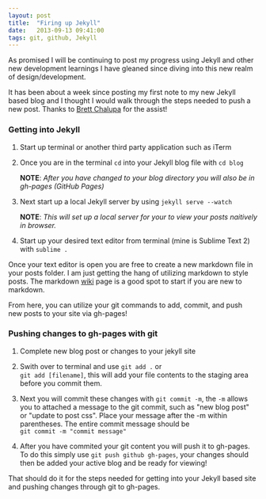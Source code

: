 ```yaml
---
layout: post
title:  "Firing up Jekyll"
date:   2013-09-13 09:41:00
tags: git, github, Jekyll
---
```


As promised I will be continuing to post my progress using Jekyll and other new development learnings I have gleaned since diving into this new realm of design/development.

It has been about a week since posting my first note to my new Jekyll based blog and I thought I would walk through the steps needed to push a new post. Thanks to [Brett Chalupa](http://brettchalupa.com) for the assist!

### Getting into Jekyll

<ol>
	<li>
		<p>Start up terminal or another third party application such as iTerm</p>
	</li>
	<li>
		<p>Once you are in the terminal <code>cd</code> into your Jekyll blog file with <code>cd blog</code></p>
		<p><strong>NOTE</strong>: <em>After you have changed to your blog directory you will also be in gh-pages (GitHub Pages)</em></p>
	</li>
	<li>
		<p>Next start up a local Jekyll server by using <code>jekyll serve --watch</code></p>
		<p><strong>NOTE</strong>: <em>This will set up a local server for your to view your posts naitively in browser.</em></p>
	</li>
	<li>
		<p>Start up your desired text editor from terminal (mine is Sublime Text 2) with <code>sublime .</code>
	</li>
</ol>

Once your text editor is open you are free to create a new markdown file in your posts folder. I am just getting the hang of utilizing markdown to style posts. The markdown [wiki](http://en.wikipedia.org/wiki/Markdown) page is a good spot to start if you are new to markdown.

From here, you can utilize your git commands to add, commit, and push new posts to your site via gh-pages! 

### Pushing changes to gh-pages with git

<ol>
	<li>
		<p>Complete new blog post or changes to your jekyll site</p>
	</li>
	<li>
		<p>Swith over to terminal and use <code>git add .</code> or<br> <code>git add [filename]</code>, this will add your file contents to the staging area before you commit them.</p>
	</li>
	<li>
		<p>Next you will commit these changes with <code>git commit -m</code>, the <code>-m</code> allows you to attached a message to the git commit, such as "new blog post" or "update to post css". Place your message after the -m within parentheses. The entire commit message should be<br><code>git commit -m "commit message"</code></p>
	</li>
	<li>
		<p>After you have commited your git content you will push it to gh-pages. To do this simply use <code>git push github gh-pages</code>, your changes should then be added your active blog and be ready for viewing!</p>
	</li>
</ol>

That should do it for the steps needed for getting into your Jekyll based site and pushing changes through git to gh-pages. 









